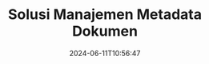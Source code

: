 ---
############################# Static ############################
layout: "family"
date:  2024-06-11T10:56:47
draft: false

product: "Metadata"
product_tag: "metadata"

lang: id

############################# Head ############################
head_title: ".NET, Java, Node.js API & Aplikasi Manipulasi Metadata Online oleh GroupDocs"
head_description: "API Metadata Dokumen asli C# .NET & Java. Membaca, menulis, mengedit & membandingkan informasi meta dari semua format populer. Analisis & ekspor metadata."

############################# Header ############################
title: "Solusi Manajemen Metadata Dokumen"
description:  |
  API dan aplikasi untuk membaca, mengedit, mengganti, dan menghapus metadata dokumen, gambar, dan format file lainnya di platform populer.

  Tambahkan informasi metadata tersembunyi ke file dan dokumen bisnis Anda.

  Ubah atau hapus metadata yang sudah ada di dokumen Anda.

  Kumpulkan dan analisis informasi tentang metadata dokumen & file.

############################# Supported Platforms ###############################
supported_platforms:
  enable: true
  head_title: "Pilih platform Anda"
  title: "Kemandirian Platform"
  description: "GroupDocs.Metadata kompatibel dengan berbagai sistem operasi dan kerangka kerja:"
  details_link_title: "Belajarlah lagi"

  items:
    # items loop
    - title: ".NET"
      description: GroupDocs.Metadata .NET 
      color: "blue"
      tag: "net"
      link: "/metadata/net/"
      features_link: "https://docs.groupdocs.com/metadata/net/system-requirements/"
      features:
          # features loop
          - rows: "4"
            content: |
                    .NET Core 3.0 or higher <br> .NET 5.0 or higher <br> .NET Standard 2.1
      
          # features loop
          - rows: "1"
            content: |
                    Windows <br> Linux <br> Mac OS
      
          # features loop
          - rows: "3"
            content: |
                    Microsoft Visual Studio <br> JetBrains Rider <br> Microsoft Visual Code
      
          # features loop
          - rows: "1"
            content: |
                    70+ file formats
      

    # items loop
    - title: "Java"
      description: GroupDocs.Metadata Java
      color: "red"
      tag: "java"
      link: "/metadata/java/"
      features_link: "https://docs.groupdocs.com/metadata/java/system-requirements/"
      features:
          # features loop
          - rows: "4"
            content: |
                    J2SE 7.0 or higher <br> Kotlin
      
          # features loop
          - rows: "1"
            content: |
                    Windows <br> Linux <br> Mac OS
      
          # features loop
          - rows: "3"
            content: |
                    IntelliJ IDEA <br> Eclipse <br> NetBeans
      
          # features loop
          - rows: "1"
            content: |
                    70+ file formats

    # items loop
    - title: "Node.js"
      description: GroupDocs.Metadata Node.js
      color: "green"
      tag: "nodejs-java"
      link: "/metadata/nodejs-java/"
      features_link: "https://docs.groupdocs.com/metadata/"
      features:
          # features loop
          - rows: "4"
            content: |
                    Node.js 16+ and J2SE 8.0 (1.8)+
      
          # features loop
          - rows: "1"
            content: |
                    Windows <br> Linux <br> Mac OS
      
          # features loop
          - rows: "3"
            content: |
                    Atom <br> Visual Studio Code <br> Editor teks lainnya
      
          # features loop
          - rows: "1"
            content: |
                    70+ file formats

############################# Features ###############################
features:
  enable: true
  title: "Ulasan fitur GroupDocs.Metadata"
  description: "Solusi kami dirancang untuk memanipulasi metadata dalam banyak format file populer termasuk gambar dan dokumen kantor."

  items:
    # items loop
    - icon: "protect"
      title: "Lindungi informasi bisnis"
      content: "Tambahkan metadata tersembunyi ke file dan dokumen sensitif Anda."

    # items loop
    - icon: "control"
      title: "Kontrol metadata dokumen"
      content: "Kumpulkan informasi terperinci tentang metadata yang terkandung dalam dokumen."

    # items loop
    - icon: "manipulate"
      title: "Memanipulasi informasi metadata"
      content: "Ubah konten atau hapus metadata dalam banyak format file yang didukung."

    # items loop
    - icon: "additional"
      title: "Berbagai fitur tambahan"
      content: "Dapatkan pratinjau dokumen, ekstrak paket metadata, dll."

############################# Code Samples ###############################
code_samples:
  enable: true
  title: "Lindungi dokumen menggunakan metadata"
  description: "GroupDocs.Metadata contoh kode operasi umum."

  items:
    # items loop
    - title: "Hapus metadata yang tidak perlu dari gambar dan dokumen"
      content: "GroupDocs.Metadata membantu Anda dengan mudah menghapus informasi tersembunyi dari file dan dokumen Anda. Anda dapat dengan cepat menghapus detail seperti kapan dan di mana gambar diambil, atau menghapus info penulis dan editor dari dokumen Office."
      samples:
          # samples loop
          - language: "C#"
            color: "blue"
            content: |
                    <code class="language-csharp" data-lang="csharp">
                        // Berikan jalur ke dokumen ke konstruktor Metadata

                        using (Metadata metadata = new Metadata("source.docx"))
                        {
                            // Hapus properti dokumen yang terhubung ke pembuat dan editor
                            var affected = metadata.RemoveProperties(
                                p => p.Tags.Contains(Tags.Person.Creator) ||
                                    p.Tags.Contains(Tags.Person.Editor);

                            // Hasil proses penghapusan metadata
                            Console.WriteLine("Properties removed: {0}", affected);

                            // Simpan dokumen yang sudah dibersihkan
                            metadata.Save("result.docx");
                        }                    
                    </code>

          # samples loop
          - language: "Java"
            color: "red"
            content: |
                    <code class="language-java" data-lang="java">
                        // Berikan jalur ke dokumen ke konstruktor Metadata

                        try (Metadata metadata = new Metadata("source.docx");{

                            // Hapus properti dokumen yang terhubung ke pembuat dan editor
                            int affected = metadata.removeProperties(
                                new ContainsTagSpecification(Tags.getPerson().getCreator()).or(
                                new ContainsTagSpecification(Tags.getPerson().getEditor())));

                            // Hasil proses penghapusan metadata
                            System.out.println(String.format("Properties removed: %s", affected));

                            // Simpan dokumen yang sudah dibersihkan
                            metadata.save("result.docx");
                        }

                    </code>

          # samples loop
          - language: "TypeScript"
            color: "green"
            content: |
                    <code class="language-java" data-lang="javascript">
                        // Berikan jalur ke dokumen ke konstruktor Metadata

                        const metadata = new groupdocs.metadata.Metadata("source.docx");
    
                        // Hapus properti dokumen yang terhubung ke pembuat dan editor
                        var affected = metadata.removeProperties(
                            new groupdocs.metadata.ContainsTagSpecification(groupdocs.metadata.Tags.getPerson().getCreator()).or(
                            new groupdocs.metadata.ContainsTagSpecification(groupdocs.metadata.Tags.getPerson().getEditor()))
                            );

                        // Hasil proses penghapusan metadata
                        console.log('Properties removed: ${affected}');

                        // Simpan dokumen yang sudah dibersihkan
                        metadata.save("result.docx");                        

                    </code>

############################# Supported Formats ###############################
formats:
  enable: true
  title: "Lebih dari 70 format didukung"
  description: "GroupDocs.Metadata membantu mengontrol metadata dalam format dokumen dan file populer."

############################# Metrics ###############################
metrics:
  enable: true
  title: "GroupDocs.Metadata pencapaian"
  description: "Temukan Metrik Utama Pencapaian Perpustakaan Kami"

  items:
    # items loop
    - number: "70+"
      title: "Format yang didukung"
      content: "GroupDocs.Metadata mendukung manipulasi metadata untuk lebih dari 70 format file populer."

    # items loop
    - number: "700k"
      title: "Unduhan NuGet"
      content: "GroupDocs.Metadata untuk paket .NET NuGet telah diunduh lebih dari 700.000 kali."

    # items loop
    - number: "15k"
      title: "Unduhan Maven"
      content: "GroupDocs.Metadata memiliki 15.000 unduhan di Maven. Manajemen Metadata Java yang Kuat."

    # items loop
    - number: "140+"
      title: "Pelanggan yang senang"
      content: "Baik perusahaan terkenal maupun pengembang individu lebih memilih produk GroupDocs untuk membangun solusi inovatif."


############################# Customers ###############################
customers:
  enable: true
  title: "Pelanggan kami yang bahagia"
  description: "Produk GroupDocs dipercaya oleh banyak pelanggan secara global dan digunakan dalam banyak solusi bisnis kompetitif di seluruh dunia."

  items:
    # items loop
    - title: "BenQ Corporation"
      logo: "benq"
      
    # items loop
    - title: "Nasdaq Stock Market"
      logo: "nasdaq"
      
    # items loop
    - title: "AT&T Inc."
      logo: "att"
      
    # items loop
    - title: "Customer logo AstraZeneca"
      logo: "astrazeneca"
      
    # items loop
    - title: "Central Bank of Argentina"
      logo: "argentinacentralbank"
      
    # items loop
    - title: "Roche Holding AG"
      logo: "roche"
      
    # items loop
    - title: "Capita"
      logo: "capita"
      
    # items loop
    - title: "Axa S.A."
      logo: "axa"
      
    # items loop
    - title: "Instructure Inc."
      logo: "instructure"
      
    # items loop
    - title: "Wipro"
      logo: "wipro"


############################# Actions ###############################
actions:
  enable: true
  title: "Siap untuk mulai?"
  description: "Coba fitur GroupDocs.Metadata secara gratis di aplikasi Anda"

  items:
    # items loop
    - title: ".NET"
      color: "blue"
      link: "/metadata/net/"

    # items loop
    - title: "Java"
      color: "red"
      link: "/metadata/java/"

    # items loop
    - title: "Node.js"
      color: "green"
      link: "/metadata/nodejs-java/"      

############################# FAQ ###############################
faq:
  enable: true
  title: "Pertanyaan yang sering diajukan"
  description: "Ada pertanyaan tentang produk kami? Kami punya jawabannya!"

  items:
    # items loop
    - question: "Apakah GroupDocs.Metadata memerlukan perangkat lunak pihak ketiga untuk pemrosesan metadata dokumen?"
      answer: "GroupDocs.Metadata beroperasi secara independen; tidak diperlukan perpustakaan eksternal seperti Microsoft Office atau Adobe Acrobat."

    # items loop
    - question: "Bisakah saya mencoba fitur GroupDocs.Metadata sebelum membeli?"
      answer: "Sangat! GroupDocs.Metadata menawarkan uji coba gratis. Instal dan jelajahi kemampuannya. Namun, harap diperhatikan bahwa versi uji coba menambahkan 'lencana uji coba' ke dokumen Anda, dan hanya memproses 3 halaman pertama. Untuk pengalaman lengkap, dapatkan lisensi sementara gratis selama 30 hari untuk fungsionalitas penuh. Lihat detailnya [di sini](https://purchase.groupdocs.com/temporary-license/)."

    # items loop
    - question: "Jenis lisensi apa yang tersedia?"
      answer: "Mencari lisensi GroupDocs.Metadata? Kami menyediakan berbagai opsi untuk Anda. Pilih dari lisensi yang disesuaikan dengan kebutuhan Anda, berdasarkan faktor-faktor seperti jumlah pengembang di tim Anda, lokasi penerapan (misalnya, satu kantor atau tempat kerja jarak jauh), dan apakah distribusi pelanggan akhir memerlukan berbagi SDK/API dengan klien. Alternatifnya, pilihlah lisensi penggunaan bulanan, di mana Anda membayar berdasarkan penggunaan Anda dengan paket terukur. Jelajahi lebih jauh dan temukan yang paling cocok [di sini](https://purchase.groupdocs.com/pricing/metadata/net/)."

############################# Cloud Links ###############################
cloud_links:
  enable: true
  title: "GroupDocs.Metadata Termasuk API Kode Rendah"
  description: "Kelola metadata sensitif dalam file bisnis dalam aplikasi Anda menggunakan REST API kami yang berbasis cloud."
  
  items:
    # items loop
    - title: "GroupDocs.Metadata Cloud for cURL"
      content: "Bekerja dengan API manipulasi metadata CURL RESTful untuk mengelola informasi metadata PDF, Word, Excel, Presentasi, gambar, dan file multimedia di aplikasi Anda."
      icon: "groupdocs_metadata-for-curl"
      link: "https://products.groupdocs.cloud/metadata/curl"

    # items loop
    - title: "GroupDocs.Metadata Cloud for .NET"
      content: "Gunakan metadata REST API dengan .NET SDK untuk menambah, mengedit, mengekstrak, mencari, dan menghapus metadata dari format dokumen dalam aplikasi .NET."
      icon: "groupdocs_metadata-for-net"
      link: "https://products.groupdocs.cloud/metadata/net"

    # items loop
    - title: "GroupDocs.Metadata Cloud for Java"
      content: "Sempurnakan aplikasi Java Anda dengan fitur manajemen metadata yang canggih menggunakan Metadata SDK untuk Java."
      icon: "groupdocs_metadata-for-java"
      link: "https://products.groupdocs.cloud/metadata/java"

############################# App links ###############################
app_links:
  enable: true
  title: "GroupDocs.Metadata Tidak Termasuk Aplikasi Kode"
  description: "Akses aplikasi web GroupDocs untuk mengelola metadata dokumen. Proses lebih dari 70 format file populer di browser favorit Anda GRATIS."

  items:
    # items loop
    - title: "GroupDocs.Metadata Total"
      content: "Aplikasi gratis untuk melihat & mengedit metadata Word, Excel, PDF, PowerPoint, dan lebih dari 70 jenis dokumen."
      icon: "groupdocs_metadata-app"
      link: "https://products.groupdocs.app/metadata/total"

    # items loop
    - title: "GroupDocs.Metadata DOCX"
      content: "Penampil & editor metadata online gratis untuk dokumen MS Word."
      icon: "groupdocs_words-app"
      link: "https://products.groupdocs.app/metadata/docx"

    # items loop
    - title: "GroupDocs.Metadata PDF"
      content: "Lihat atau edit informasi Metadata dokumen PDF online."
      icon: "groupdocs_pdf-app"
      link: "https://products.groupdocs.app/metadata/pdf"


      


---
